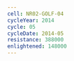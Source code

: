 ```yaml
---
cell: NR02-GOLF-04
cycleYear: 2014
cycle: 05
cycleDate: 2014-05
resistance: 388000
enlightened: 148000
---
```

